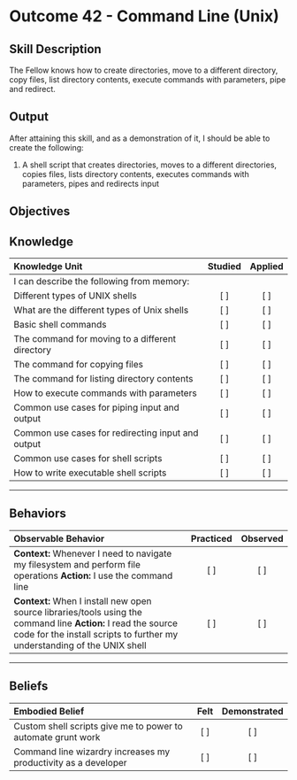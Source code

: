 # Outcome 42 - Command Line (Unix)

**Skill Description**
----------
The Fellow knows how to create directories, move to a different directory, copy files, list directory contents, execute commands with parameters, pipe and redirect.

**Output**
----------
After attaining this skill, and as a demonstration of it, I should be able to create the following:

1. A shell script that creates directories, moves to a different directories, copies files, lists directory contents, executes commands with parameters, pipes and redirects input


**Objectives**
----------

## **Knowledge**


| Knowledge Unit   |      Studied      | Applied |
|:-------------|:------------------:|:--------:|
| I can describe the following from memory: | | |
| Different types of UNIX shells | [ ] | [ ]  |
| What are the different types of Unix shells | [ ] | [ ] |
| Basic shell commands | [ ] | [ ] |
| The command for moving to a different directory | [ ] | [ ] |
| The command for copying files | [ ] | [ ] |
| The command for listing directory contents | [ ] | [ ] |
| How to execute commands with parameters | [ ] | [ ] |
| Common use cases for piping input and output | [ ] | [ ] |
| Common use cases for redirecting input and output | [ ] | [ ] |
| Common use cases for shell scripts | [ ] | [ ] |
| How to write executable shell scripts | [ ] | [ ] |


----------


## **Behaviors**

| Observable Behavior   |      Practiced      | Observed |
|:-------------|:------------------:|:--------:|
| **Context:** Whenever I need to navigate my filesystem and perform file operations **Action:** I use the command line | [ ] | [ ]  |
| **Context:** When I install new open source libraries/tools using the command line  **Action:** I read the source code for the install scripts to further my understanding of the UNIX shell |   [ ]   |   [ ] |

----------


## **Beliefs**

| Embodied Belief   |      Felt      | Demonstrated |
|:-------------|:------------------:|:--------:|
| Custom shell scripts give me to power to automate grunt work | [ ] | [ ]  |
| Command line wizardry increases my productivity as a developer | [ ] | [ ]  |
